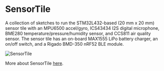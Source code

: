 # SensorTile

A collection of sketches to run the STM32L432-based (20 mm x 20 mm) sensor tile with an MPU6500 accel/gyro, ICS43434 I2S digital microphone, BME280 temperature/pressure/humidity sensor, and CCS811 air quality sensor. The sensor tile has an on-board MAX1555 LiPo battery charger, an on/off switch, and a Rigado BMD-350 nRF52 BLE module.

![SensorTile](https://cloud.githubusercontent.com/assets/6698410/22864967/a53b52b6-f10f-11e6-991b-3fa12a7f6cf2.jpg)

More about SensorTile [here](https://hackaday.io/project/19649-stm32l4-sensor-tile).
